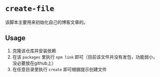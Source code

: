 # `create-file`

该脚本主要用来初始化自己的博客文章的。

## Usage

1. 克隆该仓库并安装依赖
2. 在该 `packages` 里执行 `npm link` 即可（目前该文件并没有发包，功能弱小，没必要放在github上）
3. 在任意目录里执行 `create` 即可根据提示创建文件
